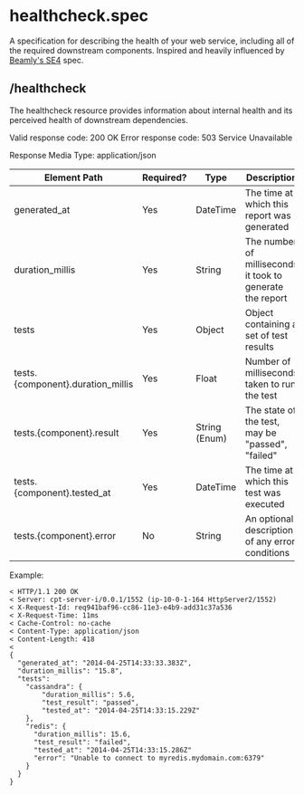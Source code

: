 # healthcheck.spec

A specification for describing the health of your web service, including all of the required downstream components. Inspired and heavily influenced by [Beamly's SE4](https://github.com/beamly/SE4/blob/master/SE4.md) spec.

## /healthcheck

The healthcheck resource provides information about internal health and its perceived health of downstream dependencies.

Valid response code: 200 OK
Error response code: 503 Service Unavailable

Response Media Type: application/json

Element Path                      | Required? | Type          | Description                                                | Example
----------------------------------|-----------|---------------|------------------------------------------------------------|---------------------------
generated_at                      | Yes       | DateTime      | The time at which this report was generated                | "2014-03-12T20:16:55.447Z"
duration_millis                   | Yes       | String        | The number of milliseconds it took to generate the report  | "15.8"
tests                             | Yes       | Object        | Object containing a set of test results                    |
tests.{component}.duration_millis | Yes       | Float         | Number of milliseconds taken to run the test               | 1.0
tests.{component}.result          | Yes       | String (Enum) | The state of the test, may be "passed", "failed"           | "passed"
tests.{component}.tested_at       | Yes       | DateTime      | The time at which this test was executed                   | "2014-03-12T20:16:45.013Z"
tests.{component}.error           | No        | String        | An optional description of any error conditions            | "Request timed out after 2000ms"

Example:

```
< HTTP/1.1 200 OK
< Server: cpt-server-i/0.0.1/1552 (ip-10-0-1-164 HttpServer2/1552)
< X-Request-Id: req941baf96-cc86-11e3-e4b9-add31c37a536
< X-Request-Time: 11ms
< Cache-Control: no-cache
< Content-Type: application/json
< Content-Length: 418
<
{
  "generated_at": "2014-04-25T14:33:33.383Z",
  "duration_millis": "15.8",
  "tests":
    "cassandra": {
        "duration_millis": 5.6,
        "test_result": "passed",
        "tested_at": "2014-04-25T14:33:15.229Z"
    },
    "redis": {
      "duration_millis": 15.6,
      "test_result": "failed",
      "tested_at": "2014-04-25T14:33:15.286Z"
      "error": "Unable to connect to myredis.mydomain.com:6379"
    }
  }
}
```
